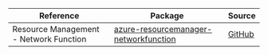 | Reference | Package | Source |
|---|---|---|
|Resource Management - Network Function|[azure-resourcemanager-networkfunction](https://repo1.maven.org/maven2/com/azure/resourcemanager/azure-resourcemanager-networkfunction)|[GitHub](https://github.com/Azure/azure-sdk-for-java/blob/main/sdk/networkfunction/azure-resourcemanager-networkfunction)|
